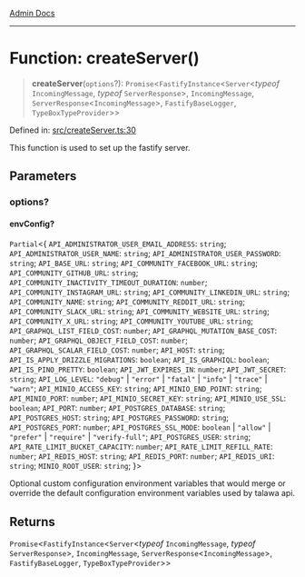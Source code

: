 [Admin Docs](/)

***

# Function: createServer()

> **createServer**(`options`?): `Promise`\<`FastifyInstance`\<`Server`\<*typeof* `IncomingMessage`, *typeof* `ServerResponse`\>, `IncomingMessage`, `ServerResponse`\<`IncomingMessage`\>, `FastifyBaseLogger`, `TypeBoxTypeProvider`\>\>

Defined in: [src/createServer.ts:30](https://github.com/NishantSinghhhhh/talawa-api/blob/902a87c428b05018acbd37a72fd0f53e07960330/src/createServer.ts#L30)

This function is used to set up the fastify server.

## Parameters

### options?

#### envConfig?

`Partial`\<\{ `API_ADMINISTRATOR_USER_EMAIL_ADDRESS`: `string`; `API_ADMINISTRATOR_USER_NAME`: `string`; `API_ADMINISTRATOR_USER_PASSWORD`: `string`; `API_BASE_URL`: `string`; `API_COMMUNITY_FACEBOOK_URL`: `string`; `API_COMMUNITY_GITHUB_URL`: `string`; `API_COMMUNITY_INACTIVITY_TIMEOUT_DURATION`: `number`; `API_COMMUNITY_INSTAGRAM_URL`: `string`; `API_COMMUNITY_LINKEDIN_URL`: `string`; `API_COMMUNITY_NAME`: `string`; `API_COMMUNITY_REDDIT_URL`: `string`; `API_COMMUNITY_SLACK_URL`: `string`; `API_COMMUNITY_WEBSITE_URL`: `string`; `API_COMMUNITY_X_URL`: `string`; `API_COMMUNITY_YOUTUBE_URL`: `string`; `API_GRAPHQL_LIST_FIELD_COST`: `number`; `API_GRAPHQL_MUTATION_BASE_COST`: `number`; `API_GRAPHQL_OBJECT_FIELD_COST`: `number`; `API_GRAPHQL_SCALAR_FIELD_COST`: `number`; `API_HOST`: `string`; `API_IS_APPLY_DRIZZLE_MIGRATIONS`: `boolean`; `API_IS_GRAPHIQL`: `boolean`; `API_IS_PINO_PRETTY`: `boolean`; `API_JWT_EXPIRES_IN`: `number`; `API_JWT_SECRET`: `string`; `API_LOG_LEVEL`: `"debug"` \| `"error"` \| `"fatal"` \| `"info"` \| `"trace"` \| `"warn"`; `API_MINIO_ACCESS_KEY`: `string`; `API_MINIO_END_POINT`: `string`; `API_MINIO_PORT`: `number`; `API_MINIO_SECRET_KEY`: `string`; `API_MINIO_USE_SSL`: `boolean`; `API_PORT`: `number`; `API_POSTGRES_DATABASE`: `string`; `API_POSTGRES_HOST`: `string`; `API_POSTGRES_PASSWORD`: `string`; `API_POSTGRES_PORT`: `number`; `API_POSTGRES_SSL_MODE`: `boolean` \| `"allow"` \| `"prefer"` \| `"require"` \| `"verify-full"`; `API_POSTGRES_USER`: `string`; `API_RATE_LIMIT_BUCKET_CAPACITY`: `number`; `API_RATE_LIMIT_REFILL_RATE`: `number`; `API_REDIS_HOST`: `string`; `API_REDIS_PORT`: `number`; `API_REDIS_URI`: `string`; `MINIO_ROOT_USER`: `string`; \}\>

Optional custom configuration environment variables that would merge or override the default configuration environment variables used by talawa api.

## Returns

`Promise`\<`FastifyInstance`\<`Server`\<*typeof* `IncomingMessage`, *typeof* `ServerResponse`\>, `IncomingMessage`, `ServerResponse`\<`IncomingMessage`\>, `FastifyBaseLogger`, `TypeBoxTypeProvider`\>\>
